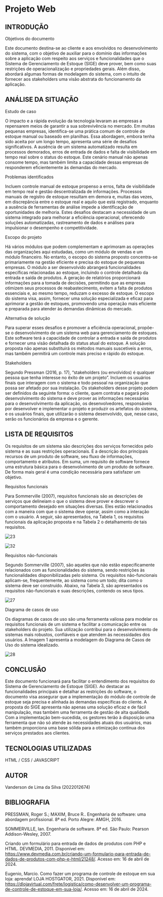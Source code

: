 # Projeto Web

## INTRODUÇÃO

Objetivos do documento

Este documento destina-se ao cliente e aos envolvidos no desenvolvimento do sistema, com o objetivo de auxiliar para o domínio das informações sobre a aplicação com respeito aos serviços e funcionalidades que o Sistema de Gerenciamento de Estoque (SIGE) deve prover, bem como suas restrições de operacionalização e propriedades gerais. Além disso, abordará algumas formas de modelagem do sistema, com o intuito de fornecer aos stakeholders uma visão abstrata do funcionamento da aplicação.

## ANÁLISE DA SITUAÇÃO
Estudo de caso

O impacto e a rápida evolução da tecnologia levaram as empresas a repensarem meios de garantir a sua sobrevivência no mercado. Em muitas pequenas empresas, identifica-se uma prática comum de controle de estoque manual ou baseado em planilhas. Essa abordagem, embora tenha sido aceita por um longo tempo, apresenta uma série de desafios significativos. A ausência de um sistema automatizado resulta em processos demorados, erros de entrada de dados e falta de visibilidade em tempo real sobre o status do estoque. Este cenário manual não apenas consome tempo, mas também limita a capacidade dessas empresas de responderem eficientemente às demandas do mercado.

Problemas identificados

Incluem controle manual de estoque propenso a erros, falta de visibilidade em tempo real e gestão descentralizada de informações. Processos manuais de registro de estoque resultam em demora e, muitas das vezes, em discrepância entre o estoque real e aquilo que está registrado, enquanto a ausência de ferramentas de análise impede a identificação de oportunidades de melhoria. Estes desafios destacam a necessidade de um sistema integrado para melhorar a eficiência operacional, oferecendo soluções automatizadas, rastreamento de dados e análises para impulsionar o desempenho e competitividade.

Escopo do projeto

Há vários módulos que podem complementam e aprimoram as operações das organizações aqui estudadas, como um módulo de vendas e um módulo financeiro. No entanto, o escopo do sistema proposto concentra-se primariamente na gestão eficiente e precisa do estoque de pequenas empresas. O módulo a ser desenvolvido abrangerá funcionalidades específicas relacionadas ao estoque, incluindo o controle detalhado da entrada e saída de produtos. A geração de relatórios proporcionará informações para a tomada de decisões, permitindo que as empresas otimizem seus processos de reabastecimento, evitem a falta de produtos essenciais e, ao mesmo tempo, reduzam o excesso de estoque. O escopo do sistema visa, assim, fornecer uma solução especializada e eficaz para aprimorar a gestão de estoques, promovendo uma operação mais eficiente e preparada para atender às demandas dinâmicas do mercado.

Alternativa de solução

Para superar esses desafios e promover a eficiência operacional, propõe-se o desenvolvimento de um sistema web para gerenciamento de estoques. Este software terá a capacidade de controlar a entrada e saída de produtos e fornecer uma visão detalhada do status atual do estoque. A solução proposta não apenas substituirá os métodos manuais suscetíveis a erros, mas também permitirá um controle mais preciso e rápido do estoque. 

Stakeholders

Segundo Pressman (2016, p. 17), “stakeholders (ou envolvidos) é qualquer pessoa que tenha interesse no êxito de um projeto”. Incluem os usuários finais que interagem com o sistema e todo pessoal na organização que possa ser afetado por sua instalação.
Os stakeholders desse projeto podem ser definidos da seguinte forma: o cliente, quem contrata e pagará pelo desenvolvimento do sistema e deve prover as informações necessárias para o desenvolvimento da aplicação, os desenvolvedores, responsáveis por desenvolver e implementar o projeto e produzir os artefatos do sistema, e os usuários finais, que utilizarão o sistema desenvolvido, que, nesse caso, serão os funcionários da empresa e o gerente.


## LISTA DE REQUISITOS

Os requisitos de um sistema são descrições dos serviços fornecidos pelo sistema e as suas restrições operacionais. É a descrição dos principais recursos de um produto de software, seu fluxo de informações, comportamento e atributos. Em suma, um requisito de software fornece uma estrutura básica para o desenvolvimento de um produto de software. De forma mais geral é uma condição necessária para satisfazer um objetivo. 

Requisitos funcionais

Para Sommerville (2007), requisitos funcionais são as descrições de serviços que delineiam o que o sistema deve prover e descrever o comportamento desejado em situações diversas. Eles estão relacionados com a maneira com que o sistema deve operar, assim como a interação com o usuário. A seguir, são apresentados, na Tabela 1, os requisitos funcionais da aplicação proposta e na Tabela 2 o detalhamento de tais requisitos.

![23](https://github.com/vanderson-lima01/ProjetoIntegradorIII/assets/166770851/819eb636-a93c-4d40-b6ad-d46f2d626116)

![32](https://github.com/vanderson-lima01/ProjetoIntegradorIII/assets/166770851/bff622bf-fcb5-408f-bd0e-a3b72f567466)

Requisitos não-funcionais

Segundo Sommerville (2007), são aqueles que não estão especificamente relacionados com as funcionalidades do sistema, sendo restrições às funcionalidades disponibilizadas pelo sistema. Os requisitos não-funcionais aplicam-se, frequentemente, ao sistema como um todo; dita como o sistema deve ser construído. Abaixo, na Tabela 3, são apresentados os requisitos não-funcionais e suas descrições, contendo os seus tipos.

![27](https://github.com/vanderson-lima01/ProjetoIntegradorIII/assets/166770851/eeded902-283d-4952-90c2-928103ed2e96)

Diagrama de casos de uso

Os diagramas de casos de uso são uma ferramenta valiosa para modelar os requisitos funcionais de um sistema e facilitar a comunicação entre os stakeholders do projeto. Sua utilização contribui para o desenvolvimento de sistemas mais robustos, confiáveis e que atendem às necessidades dos usuários. A Imagem 1 apresenta a modelagem do Diagrama de Casos de Uso do sistema idealizado.

![28](https://github.com/vanderson-lima01/ProjetoIntegradorIII/assets/166770851/395a4c29-97ff-41bd-8799-288b64488caa)

## CONCLUSÃO

Este documento funcionará para facilitar o entendimento dos requisitos do Sistema de Gerenciamento de Estoque (SIGE). Ao destacar as funcionalidades principais e detalhar as restrições do software, o documento visa assegurar que a implementação do módulo de controle de estoque seja precisa e alinhada às demandas específicas do cliente. A proposta do SIGE apresenta não apenas uma solução eficaz e de fácil manipulação, mas também uma ferramenta de gestão de alta qualidade. Com a implementação bem-sucedida, os gestores terão à disposição uma ferramenta que não só atende às necessidades atuais dos usuários, mas também proporciona uma base sólida para a otimização contínua dos serviços prestados aos clientes.

## TECNOLOGIAS UTILIZADAS
HTML / CSS / JAVASCRIPT

## AUTOR
Vanderson de Lima da Silva (2022012674)

## BIBLIOGRAFIA

PRESSMAN, Roger S.; MAXIM, Bruce R.. Engenharia de software: uma abordagem profissional. 8ª ed. Porto Alegre: AMGH, 2016.

SOMMERVILLE, Ian. Engenharia de software. 8ª ed. São Paulo: Pearson Addison-Wesley, 2007.

Criando um formulário para entrada de dados de produtos com PHP e HTML. DEVMEDIA, 2011. Disponível em: <https://www.devmedia.com.br/criando-um-formulario-para-entrada-de-dados-de-produtos-com-php-e-html/21248/>. Acesso em: 16 de abril de 2024.

Eugenio, Marcio. Como fazer um programa de controle de estoque em sua loja: aprenda! LOJA HOSTGATOR, 2021. Disponível em: <https://dlojavirtual.com/frete/logistica/como-desenvolver-um-programa-de-controle-de-estoque-em-sua-loja/>. Acesso em: 16 de abril de 2024.
